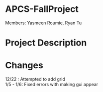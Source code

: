 APCS-FallProject
================
Members: Yasmeen Roumie, Ryan Tu

Project Description
======

Changes 
======
12/22 : Attempted to add grid <br>
1/5 - 1/6: Fixed errors with making gui appear
